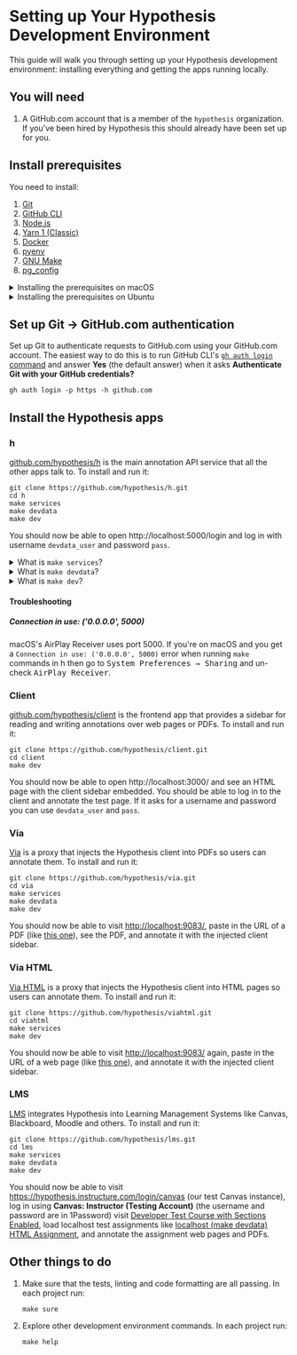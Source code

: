 Setting up Your Hypothesis Development Environment
==================================================

This guide will walk you through setting up your Hypothesis development environment: installing everything and getting the apps running locally.

You will need
-------------

1. A GitHub.com account that is a member of the `hypothesis` organization. If you've been hired by Hypothesis this should already have been set up for you.

Install prerequisites
---------------------

You need to install:

1. [Git](https://git-scm.com/)
2. [GitHub CLI](https://cli.github.com/)
3. [Node.js](https://nodejs.org/en/)
4. [Yarn 1 (Classic)](https://classic.yarnpkg.com/)
5. [Docker](https://www.docker.com/)
6. [pyenv](https://github.com/pyenv/pyenv)
7. [GNU Make](https://www.gnu.org/software/make/)
8. [pg_config](https://www.postgresql.org/docs/current/app-pgconfig.html)

<details>
<summary>Installing the prerequisites on macOS</summary>

1. Install [Homebrew](https://brew.sh/)
2. Run:
   ```terminal
   brew install git gh node postgresql pyenv
   npm install --global yarn
   ```
3. Follow [Docker's install instructions](https://docs.docker.com/get-docker/). You **don't** need to install Docker Compose
4. Install pyenv's shell integration and build dependencies. The `brew` command above will have installed pyenv itself but you still need to:
   1. Follow pyenv's instructions to [set up your shell for pyenv](https://github.com/pyenv/pyenv#set-up-your-shell-environment-for-pyenv)
   2. Follow pyenv's instructions to [install Python build dependencies](https://github.com/pyenv/pyenv/wiki#suggested-build-environment)
</details>

<details>
<summary>Installing the prerequisites on Ubuntu</summary>

1. Run:
   ```terminal
   sudo apt install git make libpq-dev
   ```
2. Follow [NodeSource's instructions](https://github.com/nodesource/distributions/blob/master/README.md#installation-instructions)
   to install their Node.js Debian/Ubuntu package
3. Enable Corepack in order to get the `yarn` command
   (as in [Yarn's install instructions](https://yarnpkg.com/getting-started/install)):
   ```terminal
   sudo corepack enable
   ```
4. Follow [GitHub CLI's install instructions](https://cli.github.com/)
5. Follow [Docker's install instructions](https://docs.docker.com/get-docker/) including the [Post-installation steps for Linux](https://docs.docker.com/engine/install/linux-postinstall/). You **don't** need to install Docker Compose
6. Follow [pyenv's installation instructions](https://github.com/pyenv/pyenv#installation):
   1. The [Basic GitHub Checkout](https://github.com/pyenv/pyenv#basic-github-checkout) method works best on Ubuntu
   2. [Set up your shell](https://github.com/pyenv/pyenv#set-up-your-shell-environment-for-pyenv) for pyenv
   3. [Install the Python build dependencies](https://github.com/pyenv/pyenv/wiki#suggested-build-environment)
      that pyenv needs
</details>

Set up Git &rarr; GitHub.com authentication
-------------------------------------------

Set up Git to authenticate requests to GitHub.com using your GitHub.com account.
The easiest way to do this is to run GitHub CLI's [`gh auth login` command](https://cli.github.com/manual/gh_auth_login) and answer **Yes** (the default answer) when it asks **Authenticate Git with your GitHub credentials?**

```terminal
gh auth login -p https -h github.com
```

Install the Hypothesis apps
---------------------------

### h

[github.com/hypothesis/h](https://github.com/hypothesis/h/) is the main
annotation API service that all the other apps talk to. To install and run it:

```terminal
git clone https://github.com/hypothesis/h.git
cd h
make services
make devdata
make dev
```

You should now be able to open http://localhost:5000/login and log in with
username `devdata_user` and password `pass`.

<details>
<summary>What is <code>make services</code>?</summary>

An app's `make services` command starts the services that the app requires
(things like Postgres and Elasticsearch) in Docker Compose.  `make services`
generally needs to be re-run each time you restart your computer.
</details>

<details>
<summary>What is <code>make devdata</code>?</summary>

An app's `make devdata` command loads development data from the [our devdata
repo](https://github.com/hypothesis/devdata) into the app's database and
environment variables. `make devdata` doesn't generally need to be re-run
unless we update the devdata repo.
</details>

<details>
<summary>What is <code>make dev</code>?</summary>

An app's `make dev` command is what starts the app. For example a web app like h will
be running and accepting HTTP requests on its localhost port (5000 in h's case)
when the app's `make dev` command is running.
</details>

#### Troubleshooting

##### Connection in use: ('0.0.0.0', 5000)

macOS's AirPlay Receiver uses port 5000. If you're on macOS and you get a
`Connection in use: ('0.0.0.0', 5000)` error when running `make` commands in h
then go to <kbd>System Preferences &rarr; Sharing</kbd> and un-check
<samp>AirPlay Receiver</samp>.

### Client

[github.com/hypothesis/client](https://github.com/hypothesis/client) is the frontend app that provides
a sidebar for reading and writing annotations over web pages or PDFs. To
install and run it:

```terminal
git clone https://github.com/hypothesis/client.git
cd client
make dev
```

You should now be able to open http://localhost:3000/ and see an HTML page with
the client sidebar embedded. You should be able to log in to the client and
annotate the test page. If it asks for a username and password you can use
`devdata_user` and `pass`.

### Via

[Via](https://github.com/hypothesis/via) is a proxy that injects the Hypothesis client
into PDFs so users can annotate them. To install and run it:

```terminal
git clone https://github.com/hypothesis/via.git
cd via
make services
make devdata
make dev
```

You should now be able to visit <http://localhost:9083/>, paste in the URL
of a PDF (like [this one](https://en.wikipedia.org/api/rest_v1/page/pdf/Comet_Kohoutek)),
see the PDF, and annotate it with the injected client sidebar.

### Via HTML

[Via HTML](https://github.com/hypothesis/viahtml) is a proxy that injects the Hypothesis client
into HTML pages so users can annotate them. To install and run it:

```terminal
git clone https://github.com/hypothesis/viahtml.git
cd viahtml
make services
make dev
```

You should now be able to visit <http://localhost:9083/> again, paste in the
URL of a web page (like [this one](https://en.wikipedia.org/wiki/Pantala_flavescens)),
and annotate it with the injected client sidebar.

### LMS

[LMS](https://github.com/hypothesis/lms) integrates Hypothesis into Learning
Management Systems like Canvas, Blackboard, Moodle and others. To install and
run it:

```terminal
git clone https://github.com/hypothesis/lms.git
cd lms
make services
make devdata
make dev
```

You should now be able to visit
<https://hypothesis.instructure.com/login/canvas> (our test Canvas instance),
log in using **Canvas: Instructor (Testing Account)** (the username and
password are in 1Password) visit [Developer Test Course with Sections Enabled](https://hypothesis.instructure.com/courses/125),
load localhost test assignments like
[localhost (make devdata) HTML Assignment](https://hypothesis.instructure.com/courses/125/assignments/873),
and annotate the assignment web pages and PDFs.

Other things to do
------------------

1. Make sure that the tests, linting and code formatting are all passing.
   In each project run:

   ```terminal
   make sure
   ```

2. Explore other development environment commands.
   In each project run:

   ```terminal
   make help
   ```
